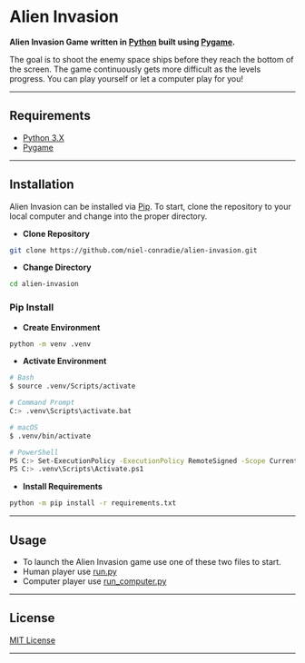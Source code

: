 # **Alien Invasion**

**Alien Invasion Game written in [Python](https://www.python.org) built using [Pygame](https://www.pygame.org/news).**

The goal is to shoot the enemy space ships before they reach the bottom of the screen. The game continuously gets more difficult as the levels progress. You can play yourself or let a computer play for you!

---

## **Requirements**

- [Python 3.X](https://www.python.org/downloads/)
- [Pygame](https://www.pygame.org/news)

---

## **Installation**

Alien Invasion can be installed via [Pip](https://pypi.org/project/pip/). To start, clone the repository to your local computer and change into the proper directory.

- **Clone Repository**

```bash
git clone https://github.com/niel-conradie/alien-invasion.git
```

- **Change Directory**

```bash
cd alien-invasion
```

### **Pip Install**

- **Create Environment**

```bash
python -m venv .venv
```

- **Activate Environment**

```bash
# Bash
$ source .venv/Scripts/activate

# Command Prompt
C:> .venv\Scripts\activate.bat

# macOS
$ .venv/bin/activate

# PowerShell
PS C:> Set-ExecutionPolicy -ExecutionPolicy RemoteSigned -Scope CurrentUser
PS C:> .venv\Scripts\Activate.ps1
```

- **Install Requirements**

```bash
python -m pip install -r requirements.txt
```

---

## **Usage**

- To launch the Alien Invasion game use one of these two files to start.
- Human player use [run.py](https://github.com/niel-conradie/alien-invasion/blob/master/alien-invasion/run.py)
- Computer player use [run_computer.py](https://github.com/niel-conradie/alien-invasion/blob/master/alien-invasion/run_computer.py)

---

## **License**

[MIT License](https://github.com/niel-conradie/Alien-Invasion/blob/master/LICENSE)

---
